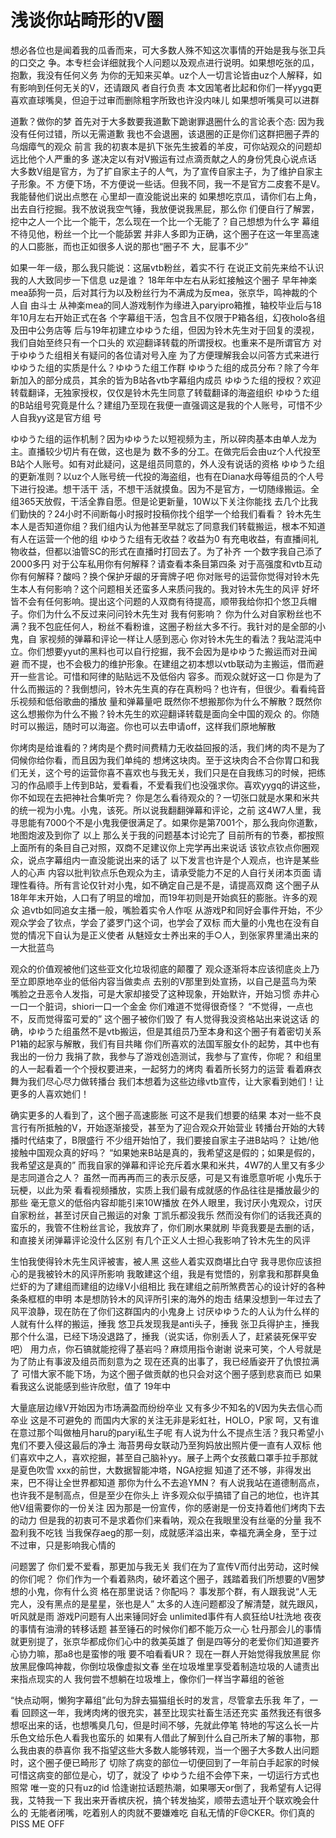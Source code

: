# 浅谈你站畸形的V圈

想必各位也是闻着我的瓜香而来，可大多数人殊不知这次事情的开始是我与张卫兵的口交之
争。本专栏会详细就我个人问题以及观点进行说明。如果想吃张的瓜，抱歉，我没有任何义务
为你的无知来买单。uz个人一切言论皆由uz个人解释，如有影响到任何无关的V，还请跟风
者自行负责
本文因笔者比起和你们一样yygq更喜欢直球嘴臭，但迫于过审而删除粗字所致也许没内味儿
如果想听嘴臭可以进群

道歉？做你的梦
首先对于大多数要我道歉下跪谢罪退圈什么的言论表个态:
因为我没有任何过错，所以无需道歉
我也不会退圈，该退圈的正是你们这群把圈子弄的乌烟瘴气的观众
前言
我的初衷本是扒下张先生披着的羊皮，可你站观众的问题却远比他个人严重的多
遂决定以有对V搬运有过点滴贡献之人的身份凭良心说点话
大多数V组是官方，为了扩自家主子的人气，为了宣传自家主子，为了维护自家主子形象。不
方便下场，不方便说一些话。但我不同，我一不是官方二皮套不是V。我能替他们说出点憋在
心里却一直没能说出来的
如果想吃京瓜，请你们右上角，出去自行挖掘。我不放说我空气锤，我放便说我黑屁，那么你
们便自行了解罢，挖中之人一个比一个能干，怎么现在一个比一个无能了？自己想想为什么字
幕组不待见他，粉丝一个比一个能舔罢
并非人多即为正确，这个圈子在这一年里高速的人口膨胀，而也正如很多人说的那也“圈子不
大，屁事不少”


如果一年一级，那么我只能说：这届vtb粉丝，着实不行
在说正文前先来给不认识我的人大致同步一下信息
uz是谁？
18年年中左右从彩虹接触这个圈子
早年神楽mea舔狗一员，后对其行为以及粉丝行为不满成为反mea，张京华，鸣神裁的个人自
由斗士
从神楽mea的同人游戏制作为缘进入paryipro箱推，轴校毕业后与18年10月左右开始正式在各
个字幕组干活，包含且不仅限于P箱各组，幻夜holo各组及田中公务店等
后与19年初建立ゆゆうた组，但因为铃木先生对于回复的漠视，我们自始至终只有一个口头的
欢迎翻译转载的所谓授权。也重来不是所谓官方
对于ゆゆうた组相关有疑问的各位请对号入座
为了方便理解我会以问答方式来进行
ゆゆうた组的实质是什么？ゆゆうた组工作群
ゆゆうた组的成员分布？除了今年新加入的部分成员，其余的皆为B站各vtb字幕组内成员
ゆゆうた组的授权？欢迎转载翻译，无独家授权，仅仅是铃木先生同意了转载翻译的海盗组织
ゆゆうた组的B站组号究竟是什么？建组乃至现在我便一直强调这是我的个人账号，可惜不少人自我yy这是官方组
号

ゆゆうた组的运作机制？因为ゆゆうた以短视频为主，所以碎肉基本由单人龙为主。直播较少切片有在做，这也是为
数不多的分工。在做完后会由uz个人代投至B站个人账号。如有对此疑问，这是组员同意的，外人没有说话的资格
ゆゆうた组的更新准则？以uz个人账号统一代投的海盗组，也有在Diana水母等组员的个人号下进行投递。想干活干
活，不想干活就摸鱼。因为不是官方，一切随缘搬运。全组365天放假，干活全靠自愿。但是论更新量，10W以下关注你能找
去几个比我们勤快的？24小时不间断每小时报时投稿你找个组学一个给我们看看？
铃木先生本人是否知道你组？我们组内认为他甚至早就忘了同意我们转载搬运，根本不知道有人在运营一个他的组
ゆゆうた组有无收益？收益为0 有充电收益，有直播间礼物收益，但都以油管SC的形式在直播时打回去了。为了补齐
一个数字我自己添了2000多円
对于公车私用你有何解释？请查看本条目第四条
对于高强度和vtb互动你有何解释？酸吗？换个保护牙龈的牙膏牌子吧
你对账号的运营你觉得对铃木先生本人有何影响？这个问题相关还蛮多人来质问我的。我对铃木先生的风评
好坏皆不会有任何影响。提出这个问题的人双商有待提高，顺带我给你扣个悠卫兵帽子。你们为什么不反过来问问铃木先生对
我有何影响？
你为什么对自家粉丝也不满？我不包庇任何人，粉丝不看粉谁，这圈子粉丝大多不行。我针对的是全部的小鬼，自
家视频的弹幕和评论一样让人感到恶心
你对铃木先生的看法？我站混沌中立。你们想要yyut的黑料也可以自行挖掘，我不会因为是ゆゆうた搬运而对丑闻避
而不提，也不会极力的维护形象。在建组之初本想以vtb联动为主搬运，借而避开一些言论。可惜和阿律的贴贴远不及低俗内
容多。而观众就好这一口
你是为了什么而搬运的？我倒想问，铃木先生真的存在真粉吗？也许有，但很少。看看纯音乐视频和低俗歌曲的播放
量和弹幕量吧
既然你不想搬那你为什么不解散？既然你这么想搬你为什么不搬？铃木先生的欢迎翻译转载是面向全中国的观众
的。你随时可以搬运，随时可以海盗。你也可以去申请off，这样我们原地解散

你烤肉是给谁看的？烤肉是个费时间费精力无收益回报的活，我们烤的肉不是为了伺候你给你看，而且因为我们单纯的
想烤这块肉。至于这块肉合不合你胃口和我们无关，这个号的运营你喜不喜欢也与我无关，我们只是在自我练习的时候，把练
习的作品顺手上传到B站，爱看看，不爱看我们也没强求你。喜欢yygq的讲这些，你不如现在去把神社合集听完？
你是怎么看待观众的？一切张口就是水果和米共的统一视为小鬼。小鬼，该死。所以说我翻翻弹幕和评论，之前
这4W7人里，我寻思能有7000个不是小鬼我便很满足了。如果你是第7001个，那么我向你道歉，地图炮波及到你了
以上
那么关于我的问题基本讨论完了
目前所有的节奏，都按照上面所有的条目自己对照，双商不足建议你上完学再出来说话
该钦点钦点你圈观众，说点字幕组内一直没能说出来的话了
以下发言也许是个人观点，也许是某些人的心声
内容以批判钦点乐色观众为主，请承受能力不足的人自行关闭本页面
请理性看待。所有言论仅针对小鬼，如不确定自己是不是，请提高双商
这个圈子从18年年末开始，人口有了明显的增加，而19年初则是开始疯狂的膨胀。许多的观众
追vtb如同追女主播一般，嘴脸着实令人作呕
从游戏P和同好会事件开始，不少观众学会了钦点，学会了婆罗门这个词，也学会了双标
而大量的小鬼也在没有自觉的情况下自认为是正义使者
从魅娅女士养出来的手○人，到张家界里涌出来的一大批蓝鸟

观众的价值观被他们这些亚文化垃圾彻底的颠覆了
观众逐渐将本应该彻底炎上乃至立即原地卒业的低俗内容当做卖点
去别的V那里到处宣扬，以自己是蓝鸟为荣
嘴脸之丑恶令人发指，可是大家却接受了这种现象，开始默许，开始习惯
赤井心一口一个脏词，shiori一口一个金金
你们难道不觉得很奇怪？
“不觉得，一点也不，反而觉得蛮可爱的”
这个圈子被你们毁了
有人觉得我没资格站出来说这话
的确，ゆゆうた组虽然不是vtb搬运，但是其组员乃至本身和这个圈子有着密切关系
P1箱的起家与解散，我们有目共睹
你们所喜欢的法国军服女仆的起势，其中也有我出的一份力
我捐了款，我参与了游戏创造测试，我参与了宣传，你呢？
和组里的人一起看着一个个授权要进来，一起努力的烤肉
看着所长努力的运营
看着麻衣舞为我们尽心尽力做转播台
我们本想着为这些边缘vtb宣传，让大家看到她们！让更多的人喜欢她们！

确实更多的人看到了，这个圈子高速膨胀
可这不是我们想要的结果
本对一些不良言行有所抵触的V，开始逐渐接受，甚至为了迎合观众开始营业
转播台开始的大转播时代结束了，B限盛行
不少组开始怕了，我们要接自家主子进B站吗？
让她/他接触中国观众真的好吗？
“如果她来B站是真的，我希望这是假的；如果是假的，我希望这是真的”
而我自家的弹幕和评论充斥着水果和米共，4W7的人里又有多少是志同道合之人？
虽然一而再再而三的表示反感，可是又有谁愿意听呢
小鬼乐于玩梗，以此为荣
看看视频播放，实质上我们最有成就感的作品往往是播放最少的那些
毫无意义的低俗内容却能引来10W播放
在外人眼里，我讨厌小鬼观众，讨厌自家粉丝，甚至讨厌自己搬运的对象
丁凯乐都没我乐
然而没有你们的话我还真的蛮乐的，我管不住粉丝言论，我放弃了，你们刷水果就刷
毕竟我要是去删的话，和直接关闭弹幕评论没什么区别
有几个正义人士担心我影响了铃木先生的风评

生怕我使得铃木先生风评被害，被人黑
这些人着实双商堪比白守
我寻思你应该担心的是我被铃木的风评所影响
我敢建这个组，我是有觉悟的，别拿我和那群臭鱼烂虾的为了建组而建组的边缘V小组相比
我在建组之前所煞费苦心的设计好的各种条条框框的申明
本是想防铃木的风评所引来的海外的炮击
结果没想到一年过去了风平浪静，现在防在了你们这群国内的小鬼身上
讨厌ゆゆうた的人认为什么样的人就有什么样的搬运，捶我
悠卫兵发现我是anti头子，捶我
张卫兵得护主，捶我
那个什么温，已经下场没退路了，捶我（说实话，你别丢人了，赶紧装死保平安吧）
用力点，你石镐就能挖得了基岩吗？麻烦用指令谢谢
说来可笑，个人号就是为了防止有事波及组员而刻意为之
现在还真的出事了，我已经盾姿开了仇恨拉满了
可惜大家不能下场，为这个圈子做贡献的也只会对这个圈子感到悲哀而已
如果看我这么说能感到些许欣慰，值了
19年中

大量底层边缘V开始因为市场满盈而纷纷卒业
又有多少不知名的V因为失去信心而卒业
这是不可避免的
而国内大家的关注无非是彩虹社，HOLO，P家
呵，又有谁在意过那个叫做柚月haru的paryi私生子呢
有人说为什么不提点生活？我只希望小鬼们不要入侵这最后的净土
海苔男母女联动乃至狗妈放出照片便一直有人双标
他们喜欢中之人，喜欢挖掘，甚至自己脑补yy。展子上两个女孩戴口罩手拉手那就是夏色吹雪
xxx的前世，大数据智能冲塔，NGA挖掘
知道了还不够，非得发出来，巴不得让全世界都知道
那你为什么不去追YMN？
有人说我站在道德制高点，也许我不是制高点，但是至少在你头上
许多观众似乎搞错了自己的地位，也许其他V组需要你的一份关注
因为那是一份宣传，你的感谢是一份支持着他们烤肉下去的动力
但是我的初衷可不是求着你们来看呐，观众在我眼里没有丝毫的分量
我不盈利我不吃钱
当我保存aeg的那一刻，成就感洋溢出来，幸福充满全身，至于过不过审，只是影响我心情的

问题罢了
你们爱不爱看，那更加与我无关
我们在为了宣传V而付出劳动，这时候的你们呢？
你们作为一个看着熟肉，破坏着这个圈子，践踏着我们所想要的V圈梦想的小鬼，你有什么资
格在那里说话？你配吗？
事发那个群，有人跟我说“人无完人，没有黑点的是星星，张也是人”
太多的人连问题都没了解清楚，就先跟风，听风就是雨
游戏P问题有人出来锤同好会
unlimited事件有人疯狂给U社洗地
夜夜的事情有油滑的转移话题
甚至锤石的时候你们都不能万众一心
牡丹那会儿的事情就更别提了，张京华都成你们心中的救美英雄了
倒是四等分的老爱你们知道要齐心协力嘛，那a8也是蛮惨的哦
要不咱看看UR？
现在一群人开始觉得我放黑屁
你放黑屁像鸣神裁，你倒垃圾像虚拟文春
坐在垃圾堆里享受着制造垃圾的人谴责出来指点现实的人
我何尝不想躺在垃圾堆上，像你们一样当字幕组的爸爸

“快点动啊，懒狗字幕组”此句为辞去猫猫组长时的发言，尽管拿去乐我
年了，一看
回顾这一年，我烤肉烤的很充实，甚至比现实社畜生活还充实
虽然我还有很多想呕出来的话，也想嘴臭几句，但是时间不够，先就此停笔
特地的写这么长一片乐色文给乐色人看我也蛮乐的
如果有人借此了解到什么自己所未了解的事物，那么我由衷的恭喜你
我不指望这些大多数人能够转观，当一个圈子大多数人出问题时，这个圈子便已畸形了
切除了病变的部位一切便回到了一年前白手起家的时候
可惜这病变的部位是心，切了，就没了
ゆゆうた组不会停下来，一切运行方式也照常
唯一变的只有uz的id
恰逢谢拉话题热潮，如果哪天or倒了，我希望有人记得我，艾特我一下
我出来开香槟庆祝，搞个转发抽奖，顺带去遗址开个联欢晚会什么的
无能者闭嘴，吃着别人的肉就不要嫌难吃
自私无情的F@CKER。你们真的PISS ME OFF
